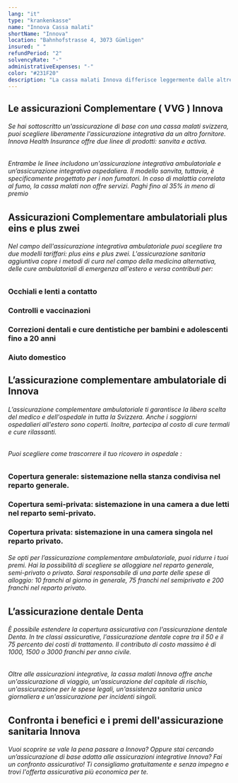 ```yaml
---
lang: "it"
type: "krankenkasse"
name: "Innova Cassa malati"
shortName: "Innova"
location: "Bahnhofstrasse 4, 3073 Gümligen"
insured: " "
refundPeriod: "2"
solvencyRate: "-"
administrativeExpenses: "-"
color: "#231F20"
description: "La cassa malati Innova differisce leggermente dalle altre compagnie svizzere assicurative sanitarie. La holding, con sede a Gümlingen, offre un'assicurazione sanitaria e contro gli infortuni per privati e aziende. Fondata nel 1999, è specializzato nella distribuzione di assicurazioni integrative e assicura prestazioni che vanno al di là dell'assicurazione obbligatoria di base. Ad oggi, circa 69.925 clienti privati hanno optato per un'assicurazione integrativa di Innova. La raccolta premi è stata pari a 91.285 milioni di franchi svizzeri nel 2018. L'assicurazione sanitaria per i non fumatori offre condizioni particolarmente interessanti. Confronta i servizi e i premi di Innova e scopri se la cassa malati soddisfa le tue esigenze."
---
```


## Le assicurazioni Complementare ( VVG ) Innova

###### Se hai sottoscritto un'assicurazione di base con una cassa malati svizzera, puoi scegliere liberamente l'assicurazione integrativa da un altro fornitore. Innova Health Insurance offre due linee di prodotti: sanvita e activa.

###### Entrambe le linee includono un'assicurazione integrativa ambulatoriale e un’assicurazione integrativa ospedaliera. Il modello sanvita, tuttavia, è specificamente progettato per i non fumatori. In caso di malattia correlata al fumo, la cassa malati non offre servizi. Paghi fino al 35% in meno di premio

## Assicurazioni Complementare ambulatoriali plus eins e plus zwei

###### Nel campo dell'assicurazione integrativa ambulatoriale puoi scegliere tra due modelli tariffari: plus eins e plus zwei. L'assicurazione sanitaria aggiuntiva copre i metodi di cura nel campo della medicina alternativa, delle cure ambulatoriali di emergenza all'estero e versa contributi per:

### Occhiali e lenti a contatto

### Controlli e vaccinazioni

### Correzioni dentali e cure dentistiche per bambini e adolescenti fino a 20 anni

### Aiuto domestico

## L’assicurazione complementare ambulatoriale di Innova

###### L’assicurazione complementare ambulatoriale ti garantisce la libera scelta del medico e dell'ospedale in tutta la Svizzera. Anche i soggiorni ospedalieri all'estero sono coperti. Inoltre, partecipa al costo di cure termali e cure rilassanti.

###### Puoi scegliere come trascorrere il tuo ricovero in ospedale :

### Copertura generale: sistemazione nella stanza condivisa nel reparto generale.

### Copertura semi-privata: sistemazione in una camera a due letti nel reparto semi-privato.

### Copertura privata: sistemazione in una camera singola nel reparto privato.

###### Se opti per l’assicurazione complementare ambulatoriale, puoi ridurre i tuoi premi. Hai la possibilità di scegliere se alloggiare nel reparto generale, semi-privato o privato. Sarai responsabile di una parte delle spese di alloggio: 10 franchi al giorno in generale, 75 franchi nel semiprivato e 200 franchi nel reparto privato.

## L’assicurazione dentale Denta

###### È possibile estendere la copertura assicurativa con l'assicurazione dentale Denta. In tre classi assicurative, l'assicurazione dentale copre tra il 50 e il 75 percento dei costi di trattamento. Il contributo di costo massimo è di 1000, 1500 o 3000 franchi per anno civile.

###### Oltre alle assicurazioni integrative, la cassa malati Innova offre anche un'assicurazione di viaggio, un'assicurazione del capitale di rischio, un'assicurazione per le spese legali, un'assistenza sanitaria unica giornaliera e un'assicurazione per incidenti singoli.

## Confronta i benefici e i premi dell'assicurazione sanitaria Innova

###### Vuoi scoprire se vale la pena passare a Innova? Oppure stai cercando un’assicurazione di base adatta alle assicurazioni integrative Innova? Fai un confronto assicurativo! Ti consigliamo gratuitamente e senza impegno e trovi l'offerta assicurativa più economica per te.
